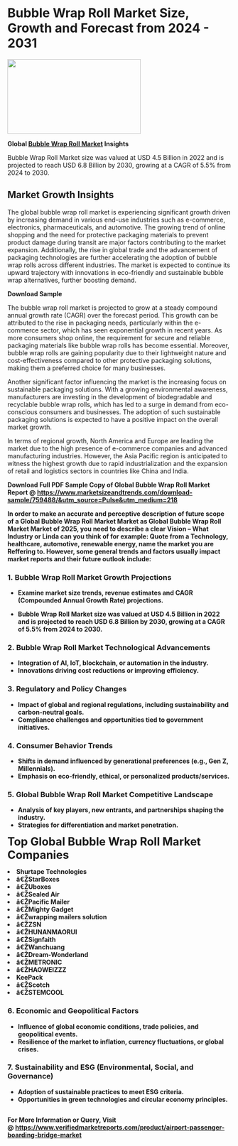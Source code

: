 <H1>Bubble Wrap Roll Market Size, Growth and Forecast from 2024 - 2031</H1><img class="aligncenter size-medium wp-image-584254" src="https://thirdeyenews.in/wp-content/uploads/2024/09/Global-Market-Research-300x168.jpeg" alt="" width="300" height="168" /><p><strong>Global&nbsp;<a href="https://www.marketsizeandtrends.com/download-sample/759488/&amp;utm_source=Pulse&amp;utm_medium=218">Bubble Wrap Roll Market</a> Insights</strong></p><p>Bubble Wrap Roll Market size was valued at USD 4.5 Billion in 2022 and is projected to reach USD 6.8 Billion by 2030, growing at a CAGR of 5.5% from 2024 to 2030.</p><p><h2>Market Growth Insights</h2> <p>The global bubble wrap roll market is experiencing significant growth driven by increasing demand in various end-use industries such as e-commerce, electronics, pharmaceuticals, and automotive. The growing trend of online shopping and the need for protective packaging materials to prevent product damage during transit are major factors contributing to the market expansion. Additionally, the rise in global trade and the advancement of packaging technologies are further accelerating the adoption of bubble wrap rolls across different industries. The market is expected to continue its upward trajectory with innovations in eco-friendly and sustainable bubble wrap alternatives, further boosting demand.</p> <p><strong>Download Sample</strong></p> <p>The bubble wrap roll market is projected to grow at a steady compound annual growth rate (CAGR) over the forecast period. This growth can be attributed to the rise in packaging needs, particularly within the e-commerce sector, which has seen exponential growth in recent years. As more consumers shop online, the requirement for secure and reliable packaging materials like bubble wrap rolls has become essential. Moreover, bubble wrap rolls are gaining popularity due to their lightweight nature and cost-effectiveness compared to other protective packaging solutions, making them a preferred choice for many businesses.</p> <p>Another significant factor influencing the market is the increasing focus on sustainable packaging solutions. With a growing environmental awareness, manufacturers are investing in the development of biodegradable and recyclable bubble wrap rolls, which has led to a surge in demand from eco-conscious consumers and businesses. The adoption of such sustainable packaging solutions is expected to have a positive impact on the overall market growth.</p> <p>In terms of regional growth, North America and Europe are leading the market due to the high presence of e-commerce companies and advanced manufacturing industries. However, the Asia Pacific region is anticipated to witness the highest growth due to rapid industrialization and the expansion of retail and logistics sectors in countries like China and India.</p> <p><strong></p><p><span class=""><strong>Download Full PDF Sample Copy of Global Bubble Wrap Roll Market Report</strong> @ <a href="https://www.marketsizeandtrends.com/download-sample/759488/&amp;utm_source=Pulse&amp;utm_medium=218" target="_blank">https://www.marketsizeandtrends.com/download-sample/759488/&amp;utm_source=Pulse&amp;utm_medium=218</a></span></p><p>In order to make an accurate and perceptive description of future scope of a Global&nbsp;Bubble Wrap Roll Market Market as Global&nbsp;Bubble Wrap Roll Market Market of 2025, you need to describe a clear Vision &ndash; What Industry or Linda can you think of for example: Quote from a Technology, healthcare, automotive, renewable energy, name the market you are Reffering to. However, some general trends and factors usually impact market reports and their future outlook include:</p><h3>1.&nbsp;<strong>Bubble Wrap Roll Market Growth Projections</strong></h3><ul><li>Examine market size trends, revenue estimates and CAGR (Compounded Annual Growth Rate) projections.</li><li><p>Bubble Wrap Roll Market size was valued at USD 4.5 Billion in 2022 and is projected to reach USD 6.8 Billion by 2030, growing at a CAGR of 5.5% from 2024 to 2030.</p></li></ul><h3>2.&nbsp;<strong>Bubble Wrap Roll Market Technological Advancements</strong></h3><ul><li>Integration of AI, IoT, blockchain, or automation in the industry.</li><li>Innovations driving cost reductions or improving efficiency.</li></ul><h3>3.&nbsp;<strong>Regulatory and Policy Changes</strong></h3><ul><li>Impact of global and regional regulations, including sustainability and carbon-neutral goals.</li><li>Compliance challenges and opportunities tied to government initiatives.</li></ul><h3>4.&nbsp;<strong>Consumer Behavior Trends</strong></h3><ul><li>Shifts in demand influenced by generational preferences (e.g., Gen Z, Millennials).</li><li>Emphasis on eco-friendly, ethical, or personalized products/services.</li></ul><h3>5.&nbsp;<strong>Global Bubble Wrap Roll Market Competitive Landscape</strong></h3><ul><li>Analysis of key players, new entrants, and partnerships shaping the industry.</li><li>Strategies for differentiation and market penetration.</li></ul><p data-pm-slice="1 1 []"><span style="color: inherit; font-family: inherit; font-size: 25px;">Top Global Bubble Wrap Roll Market Companies</span></p><div class="" data-test-id=""><p><li>Shurtape Technologies</li><li> â€ŽStarBoxes</li><li> â€ŽUboxes</li><li> â€ŽSealed Air</li><li> â€ŽPacific Mailer</li><li> â€ŽMighty Gadget</li><li> â€Žwrapping mailers solution</li><li> â€ŽZSN</li><li> â€ŽHUNANMAORUI</li><li> â€ŽSignfaith</li><li> â€ŽWanchuang</li><li> â€ŽDream-Wonderland</li><li> â€ŽMETRONIC</li><li> â€ŽHAOWEIZZZ</li><li> KeePack</li><li> â€ŽScotch</li><li> â€ŽSTEMCOOL</li></p></div><h3>6.&nbsp;<strong>Economic and Geopolitical Factors</strong></h3><ul><li>Influence of global economic conditions, trade policies, and geopolitical events.</li><li>Resilience of the market to inflation, currency fluctuations, or global crises.</li></ul><h3>7.&nbsp;<strong>Sustainability and ESG (Environmental, Social, and Governance)</strong></h3><ul><li>Adoption of sustainable practices to meet ESG criteria.</li><li>Opportunities in green technologies and circular economy principles.</li></ul><h2><strong style="font-size: 14px;">For More Information or Query, Visit @&nbsp;</strong><a style="background-color: #ffffff; font-size: 14px;" href="https://www.marketsizeandtrends.com/report/bubble-wrap-roll-market/" target="_blank">https://www.verifiedmarketreports.com/product/airport-passenger-boarding-bridge-market</a></h2>
